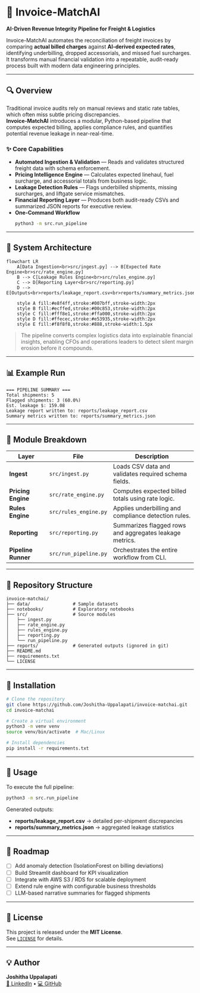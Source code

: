 # 🚚 Invoice-MatchAI  
**AI-Driven Revenue Integrity Pipeline for Freight & Logistics**

Invoice-MatchAI automates the reconciliation of freight invoices by comparing **actual billed charges** against **AI-derived expected rates**, identifying underbilling, dropped accessorials, and missed fuel surcharges.  
It transforms manual financial validation into a repeatable, audit-ready process built with modern data engineering principles.

---

## 🔍 Overview

Traditional invoice audits rely on manual reviews and static rate tables, which often miss subtle pricing discrepancies.  
**Invoice-MatchAI** introduces a modular, Python-based pipeline that computes expected billing, applies compliance rules, and quantifies potential revenue leakage in near-real-time.

### ✨ Core Capabilities
- **Automated Ingestion & Validation** — Reads and validates structured freight data with schema enforcement.  
- **Pricing Intelligence Engine** — Calculates expected linehaul, fuel surcharge, and accessorial totals from business logic.  
- **Leakage Detection Rules** — Flags underbilled shipments, missing surcharges, and liftgate service mismatches.  
- **Financial Reporting Layer** — Produces both audit-ready CSVs and summarized JSON reports for executive review.  
- **One-Command Workflow**
  ```bash
  python3 -m src.run_pipeline
  ```

---

## 🧠 System Architecture

```mermaid
flowchart LR
    A[Data Ingestion<br>src/ingest.py] --> B[Expected Rate Engine<br>src/rate_engine.py]
    B --> C[Leakage Rules Engine<br>src/rules_engine.py]
    C --> D[Reporting Layer<br>src/reporting.py]
    D --> E[Outputs<br>reports/leakage_report.csv<br>reports/summary_metrics.json]

    style A fill:#e8f4ff,stroke:#007bff,stroke-width:2px
    style B fill:#ecffed,stroke:#00c853,stroke-width:2px
    style C fill:#fff8e1,stroke:#ffa000,stroke-width:2px
    style D fill:#ffecec,stroke:#e53935,stroke-width:2px
    style E fill:#f8f8f8,stroke:#888,stroke-width:1.5px
```

> The pipeline converts complex logistics data into explainable financial insights, enabling CFOs and operations leaders to detect silent margin erosion before it compounds.

---

## 📊 Example Run

```
=== PIPELINE SUMMARY ===
Total shipments: 5
Flagged shipments: 3 (60.0%)
Est. leakage $: 159.08
Leakage report written to: reports/leakage_report.csv
Summary metrics written to: reports/summary_metrics.json
```

---

## 🧩 Module Breakdown

| Layer | File | Description |
|-------|------|--------------|
| **Ingest** | `src/ingest.py` | Loads CSV data and validates required schema fields. |
| **Pricing Engine** | `src/rate_engine.py` | Computes expected billed totals using rate logic. |
| **Rules Engine** | `src/rules_engine.py` | Applies underbilling and compliance detection rules. |
| **Reporting** | `src/reporting.py` | Summarizes flagged rows and aggregates leakage metrics. |
| **Pipeline Runner** | `src/run_pipeline.py` | Orchestrates the entire workflow from CLI. |

---

## 📁 Repository Structure

```
invoice-matchai/
├── data/                # Sample datasets
├── notebooks/           # Exploratory notebooks
├── src/                 # Source modules
│   ├── ingest.py
│   ├── rate_engine.py
│   ├── rules_engine.py
│   ├── reporting.py
│   └── run_pipeline.py
├── reports/             # Generated outputs (ignored in git)
├── README.md
├── requirements.txt
└── LICENSE
```

---

## 🧪 Installation

```bash
# Clone the repository
git clone https://github.com/Joshitha-Uppalapati/invoice-matchai.git
cd invoice-matchai

# Create a virtual environment
python3 -m venv venv
source venv/bin/activate  # Mac/Linux

# Install dependencies
pip install -r requirements.txt
```

---

## 🚀 Usage

To execute the full pipeline:

```bash
python3 -m src.run_pipeline
```

Generated outputs:
- **reports/leakage_report.csv** → detailed per-shipment discrepancies  
- **reports/summary_metrics.json** → aggregated leakage statistics  

---

## 🔮 Roadmap

- [ ] Add anomaly detection (IsolationForest on billing deviations)  
- [ ] Build Streamlit dashboard for KPI visualization  
- [ ] Integrate with AWS S3 / RDS for scalable deployment  
- [ ] Extend rule engine with configurable business thresholds  
- [ ] LLM-based narrative summaries for flagged shipments  

---

## 🧾 License
This project is released under the **MIT License**.  
See [`LICENSE`](./LICENSE) for details.

---

## 💡 Author
**Joshitha Uppalapati**  
[🔗 LinkedIn](https://linkedin.com/in/joshitha-uppalapati) • [💻 GitHub](https://github.com/Joshitha-Uppalapati)